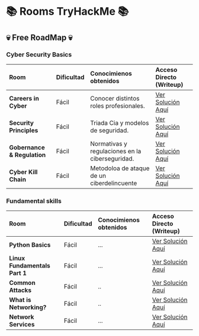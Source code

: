 # 📚 Rooms TryHackMe 📚

## 💀 Free RoadMap 💀

### Cyber Security Basics

| Room | Dificultad | Conocimienos obtenidos | Acceso Directo (Writeup) |
| :--- | :--- | :--- | :--- |
| **Careers in Cyber** | Fácil | Conocer distintos roles profesionales. | [Ver Solución Aquí](TryHackMe/Careers_in_Cyber.md) |
| **Security Principles** | Fácil | Triada Cia y modelos de seguridad. | [Ver Solución Aquí](TryHackMe/Security_Principles.md) |
| **Gobernance & Regulation** | Fácil | Normativas y regulaciones en la ciberseguridad. | [Ver Solución Aquí](https://github.com/Lucas526-jpg/Rooms/blob/main/TryHackMe/Governance_%26_Regulation.md) |
| **Cyber Kill Chain** | Fácil | Metodoloa de ataque de un ciberdelincuente | [Ver Solución Aquí](TryHackMe/Cyber_Kill_Chain.md) |

### Fundamental skills

| Room | Dificultad | Conocimienos obtenidos | Acceso Directo (Writeup) |
| :--- | :--- | :--- | :--- |
| **Python Basics** | Fácil | ... | [Ver Solución Aquí](TryHackMe/Python_Basics.md) |
| **Linux Fundamentals Part 1** | Fácil | ... | [Ver Solución Aquí](https://github.com/Lucas526-jpg/Rooms/blob/main/TryHackMe/Linux_Fundamentals_Part1.md) |
| **Common Attacks** | Fácil | .. | [Ver Solución Aquí](TryHackMe/Common_Attacks.md) |
| **What is Networking?** | Fácil | .. | [Ver Solución Aquí](TryHackMe/What_is_Networking?.md) |
| **Network Services** | Fácil | ... | [Ver Solución Aquí](https://github.com/Lucas526-jpg/Rooms/blob/main/TryHackMe/Network_Services.md) |
